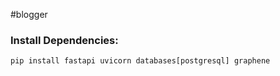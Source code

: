 #blogger


### Install Dependencies:

```
pip install fastapi uvicorn databases[postgresql] graphene
```

